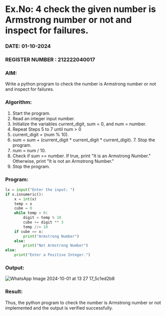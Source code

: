 # Ex.No: 4 check the given number is Armstrong number or not and inspect for failures.
### DATE: 01-10-2024                                                                       
### REGISTER NUMBER : 212222040017
### AIM: 
Write a python program to check the number is Armstrong number or not and inspect for failures.

### Algorithm:
1.  Start the program.
2.	Read an integer input number.
3.	Initialize the variables current_digit, sum = 0, and num = number.
4.	Repeat Steps 5 to 7 until num > 0
5.	current_digit = (num % 10).
6.	sum = sum + (current_digit * current_digit * current_digit). 7. Stop the program.
7.	num = num / 10.
8.	Check if sum == number. If true, print "It is an Armstrong Number." Otherwise, print "It is not an Armstrong Number."
9.	Stop the program.

### Program:

```py
lx = input("Enter the input: ")
if x.isnumeric():
    x = int(x)
    temp = x
    cube = 0
    while temp > 0:
        digit = temp % 10
        cube += digit ** 3
        temp //= 10
    if cube == x:
        print("Armstrong Number")
    else:
        print("Not Armstrong Number")
else:
    print("Enter a Positive Integer.")

```

### Output:

![WhatsApp Image 2024-10-01 at 13 27 17_5c1ed2b8](https://github.com/user-attachments/assets/fc7233da-aaaf-448b-b92c-965b23ea6e90)


### Result:
Thus, the python program to check the number is Armstrong number or not implemented and the output is verified successfully.
